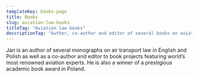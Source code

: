 ```yaml
---
templateKey: books-page
title: Books
slug: aviation-law-books
titleTag: "Aviation law books"
descriptionTag: "Author, co-author and editor of several books on aviation law, winner of a book award" 
---
```


Jan is an author of several monographs on air transport law in English and Polish as well as a co-author and editor to book projects featuring world’s most renowned aviation experts. He is also a winner of a prestigious academic book award in Poland.
